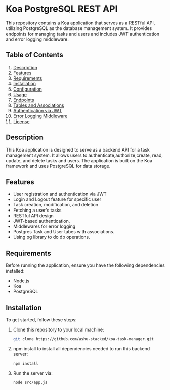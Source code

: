 # Koa PostgreSQL REST API

This repository contains a Koa application that serves as a RESTful API, utilizing PostgreSQL as the database management system. It provides endpoints for managing tasks and users and includes JWT authentication and error logging middleware.

## Table of Contents

1. [Description](#description)
2. [Features](#features)
3. [Requirements](#requirements)
4. [Installation](#installation)
5. [Configuration](#configuration)
6. [Usage](#usage)
7. [Endpoints](#endpoints)
8. [Tables and Associations](#tables-and-associations)
9. [Authentication via JWT](#authentication-via-jwt)
10. [Error Logging Middleware](#error-logging-middleware)
11. [License](#license)

## Description

This Koa application is designed to serve as a backend API for a task management system. It allows users to authenticate,authorize,create, read, update, and delete tasks and users. The application is built on the Koa framework and uses PostgreSQL for data storage.

## Features

- User registration and authentication via JWT
- Login and Logout feature for specific user
- Task creation, modification, and deletion
- Fetching a user's tasks
- RESTful API design
- JWT-based authentication.
- Middlewares for error logging
- Postgres Task and User tabes with associations.
- Using pg library to do db operations.

## Requirements

Before running the application, ensure you have the following dependencies installed:

- Node.js
- Koa
- PostgreSQL

## Installation

To get started, follow these steps:

1. Clone this repository to your local machine:

   ```bash
   git clone https://github.com/ashu-stacked/koa-task-manager.git

2. npm install to install all dependencies needed to run this backend server:

   ```bash
   npm install
   
3. Run the server via:

   ```bash
   node src/app.js




